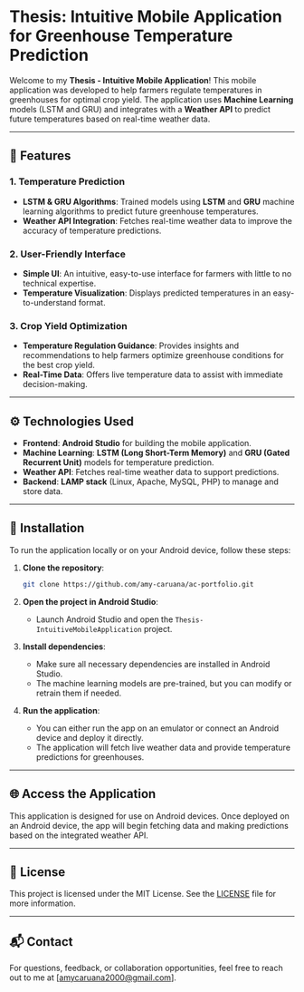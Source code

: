 
# Thesis: Intuitive Mobile Application for Greenhouse Temperature Prediction

Welcome to my **Thesis - Intuitive Mobile Application**! This mobile application was developed to help farmers regulate temperatures in greenhouses for optimal crop yield. The application uses **Machine Learning** models (LSTM and GRU) and integrates with a **Weather API** to predict future temperatures based on real-time weather data.

---

## 🌟 Features

### **1. Temperature Prediction**
- **LSTM & GRU Algorithms**: Trained models using **LSTM** and **GRU** machine learning algorithms to predict future greenhouse temperatures.
- **Weather API Integration**: Fetches real-time weather data to improve the accuracy of temperature predictions.

### **2. User-Friendly Interface**
- **Simple UI**: An intuitive, easy-to-use interface for farmers with little to no technical expertise.
- **Temperature Visualization**: Displays predicted temperatures in an easy-to-understand format.

### **3. Crop Yield Optimization**
- **Temperature Regulation Guidance**: Provides insights and recommendations to help farmers optimize greenhouse conditions for the best crop yield.
- **Real-Time Data**: Offers live temperature data to assist with immediate decision-making.

---

## ⚙️ Technologies Used

- **Frontend**: **Android Studio** for building the mobile application.
- **Machine Learning**: **LSTM (Long Short-Term Memory)** and **GRU (Gated Recurrent Unit)** models for temperature prediction.
- **Weather API**: Fetches real-time weather data to support predictions.
- **Backend**: **LAMP stack** (Linux, Apache, MySQL, PHP) to manage and store data.

---

## 🚀 Installation

To run the application locally or on your Android device, follow these steps:

1. **Clone the repository**:
   ```bash
   git clone https://github.com/amy-caruana/ac-portfolio.git
   ```

2. **Open the project in Android Studio**:
   - Launch Android Studio and open the `Thesis-IntuitiveMobileApplication` project.

3. **Install dependencies**:
   - Make sure all necessary dependencies are installed in Android Studio.
   - The machine learning models are pre-trained, but you can modify or retrain them if needed.

4. **Run the application**:
   - You can either run the app on an emulator or connect an Android device and deploy it directly.
   - The application will fetch live weather data and provide temperature predictions for greenhouses.

---

## 🌐 Access the Application

This application is designed for use on Android devices. Once deployed on an Android device, the app will begin fetching data and making predictions based on the integrated weather API.

---

## 📝 License

This project is licensed under the MIT License. See the [LICENSE](LICENSE) file for more information.


---

## 📬 Contact

For questions, feedback, or collaboration opportunities, feel free to reach out to me at [amycaruana2000@gmail.com].
